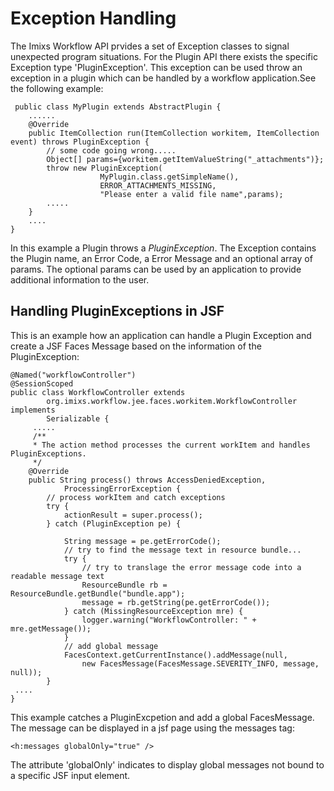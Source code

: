 # Exception Handling 
The Imixs Workflow API prvides a set of Exception classes to signal unexpected
 program situations. For the Plugin API there exists the specific Exception type 'PluginException'. This exception can be used throw an exception in a plugin which can be handled by  a workflow application.See the following example:

	 public class MyPlugin extends AbstractPlugin {
	    ......
	 	@Override
		public ItemCollection run(ItemCollection workitem, ItemCollection event) throws PluginException {
			// some code going wrong.....
			Object[] params={workitem.getItemValueString("_attachments")};
			throw new PluginException(
						MyPlugin.class.getSimpleName(),
						ERROR_ATTACHMENTS_MISSING,
						"Please enter a valid file name",params);
			.....
		} 
		....
	}

In this example a Plugin throws a _PluginException_. The Exception contains the  Plugin name, an Error Code, a Error Message and an optional array of params.  The optional params can be used by an application to provide additional information to the user. 
 
## Handling PluginExceptions in JSF
This is an example how an application can handle a Plugin Exception and create a JSF Faces Message based on the information of the PluginException:
 
	
	@Named("workflowController")
	@SessionScoped
	public class WorkflowController extends
			org.imixs.workflow.jee.faces.workitem.WorkflowController implements
			Serializable {
		 .....
		 /**
		 * The action method processes the current workItem and handles PluginExceptions.
		 */
		@Override
		public String process() throws AccessDeniedException,
				ProcessingErrorException {
			// process workItem and catch exceptions
			try {
				actionResult = super.process();
			} catch (PluginException pe) {
	
				String message = pe.getErrorCode();
				// try to find the message text in resource bundle...
				try {
					// try to translage the error message code into a readable message text
					ResourceBundle rb = ResourceBundle.getBundle("bundle.app");
					message = rb.getString(pe.getErrorCode());
				} catch (MissingResourceException mre) {
					logger.warning("WorkflowController: " + mre.getMessage());
				}
				// add global message
				FacesContext.getCurrentInstance().addMessage(null,
					new FacesMessage(FacesMessage.SEVERITY_INFO, message, null));
			} 
	 ....
	}
 
This example catches a PluginExcpetion and add a global FacesMessage. The message can be displayed in a jsf page using the messages tag:
 
    <h:messages globalOnly="true" />
 	
The attribute 'globalOnly' indicates to display global messages not bound to a specific JSF input element.	